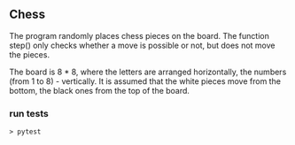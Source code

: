 ##  Chess
The program randomly places chess pieces on the board. The function step() only checks whether a move is possible or not, but does not move the pieces.

The board is 8 * 8, where the letters are arranged horizontally, the numbers (from 1 to 8) - vertically.
It is assumed that the white pieces move from the bottom, the black ones from the top of the board.

### run tests
```
> pytest
```